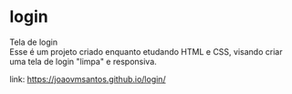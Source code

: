 # login
Tela de login  
Esse é um projeto criado enquanto etudando HTML e CSS, visando criar uma tela de login "limpa" e responsiva.

link:
https://joaovmsantos.github.io/login/
